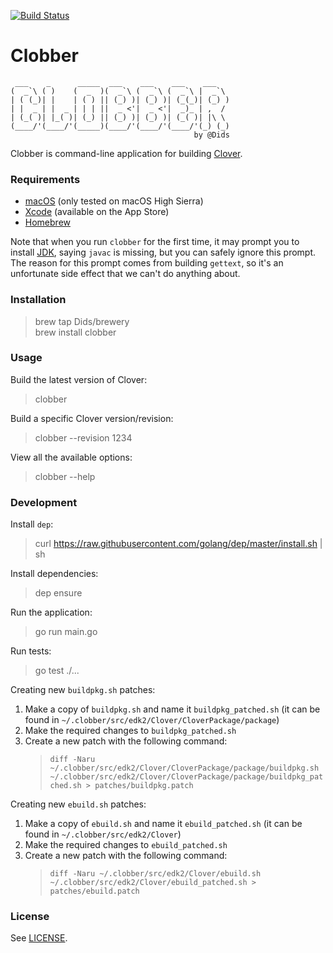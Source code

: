 [![Build Status](https://travis-ci.org/Dids/clobber.svg?branch=master)](https://travis-ci.org/Dids/clobber)

# Clobber

```
 ___    _      _____  ___    ___    ___    ___
(  _`\ ( )    (  _  )(  _`\ (  _`\ (  _`\ |  _`\
| ( (_)| |    | ( ) || (_) )| (_) )| (_(_)| (_) )
| |  _ | |  _ | | | ||  _ <'|  _ <'|  _)_ | ,  /
| (_( )| |_( )| (_) || (_) )| (_) )| (_( )| |\ \
(____/'(____/'(_____)(____/'(____/'(____/'(_) (_)
                                         by @Dids
```

Clobber is command-line application for building [Clover](https://sourceforge.net/projects/cloverefiboot/).

### Requirements

- [macOS](https://www.apple.com/lae/macos/) (only tested on macOS High Sierra)
- [Xcode](https://developer.apple.com/xcode/) (available on the App Store)
- [Homebrew](https://brew.sh/)

Note that when you run `clobber` for the first time, it may prompt you to install [JDK](http://www.oracle.com/technetwork/java/javase/downloads/jdk8-downloads-2133151.html), saying `javac` is missing, but you can safely ignore this prompt.  
The reason for this prompt comes from building `gettext`, so it's an unfortunate side effect that we can't do anything about.

### Installation

> brew tap Dids/brewery  
> brew install clobber  

### Usage

Build the latest version of Clover:  
> clobber  

Build a specific Clover version/revision:  
> clobber --revision 1234  

View all the available options:  
> clobber --help  

### Development

Install `dep`:  
> curl https://raw.githubusercontent.com/golang/dep/master/install.sh | sh  

Install dependencies:  
> dep ensure  

Run the application:  
> go run main.go  

Run tests:  
> go test ./...  

Creating new `buildpkg.sh` patches:  
1. Make a copy of `buildpkg.sh` and name it `buildpkg_patched.sh` (it can be found in `~/.clobber/src/edk2/Clover/CloverPackage/package`)  
2. Make the required changes to `buildpkg_patched.sh`  
3. Create a new patch with the following command:  
   > `diff -Naru ~/.clobber/src/edk2/Clover/CloverPackage/package/buildpkg.sh ~/.clobber/src/edk2/Clover/CloverPackage/package/buildpkg_patched.sh > patches/buildpkg.patch`  

Creating new `ebuild.sh` patches:  
1. Make a copy of `ebuild.sh` and name it `ebuild_patched.sh` (it can be found in `~/.clobber/src/edk2/Clover`)  
2. Make the required changes to `ebuild_patched.sh`  
3. Create a new patch with the following command:  
   > `diff -Naru ~/.clobber/src/edk2/Clover/ebuild.sh ~/.clobber/src/edk2/Clover/ebuild_patched.sh > patches/ebuild.patch`  

### License

See [LICENSE](LICENSE).
